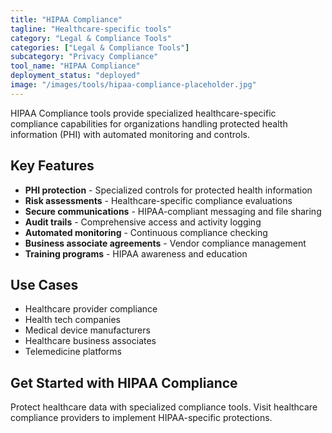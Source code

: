 ```yaml
---
title: "HIPAA Compliance"
tagline: "Healthcare-specific tools"
category: "Legal & Compliance Tools"
categories: ["Legal & Compliance Tools"]
subcategory: "Privacy Compliance"
tool_name: "HIPAA Compliance"
deployment_status: "deployed"
image: "/images/tools/hipaa-compliance-placeholder.jpg"
---
```

HIPAA Compliance tools provide specialized healthcare-specific compliance capabilities for organizations handling protected health information (PHI) with automated monitoring and controls.

## Key Features

- **PHI protection** - Specialized controls for protected health information
- **Risk assessments** - Healthcare-specific compliance evaluations
- **Secure communications** - HIPAA-compliant messaging and file sharing
- **Audit trails** - Comprehensive access and activity logging
- **Automated monitoring** - Continuous compliance checking
- **Business associate agreements** - Vendor compliance management
- **Training programs** - HIPAA awareness and education

## Use Cases

- Healthcare provider compliance
- Health tech companies
- Medical device manufacturers
- Healthcare business associates
- Telemedicine platforms

## Get Started with HIPAA Compliance

Protect healthcare data with specialized compliance tools. Visit healthcare compliance providers to implement HIPAA-specific protections.

